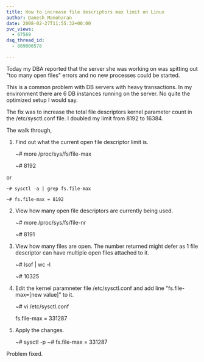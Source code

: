 ```yaml
---
title: How to increase file descriptors max limit on Linux
author: Danesh Manoharan
date: 2008-02-27T11:55:32+00:00
pvc_views:
  - 67569
dsq_thread_id:
  - 889806578

---
```

Today my DBA reported that the server she was working on was spitting out "too many open files" errors and no new processes could be started.

This is a common problem with DB servers with heavy transactions. In my environment there are 6 DB instances running on the server. No quite the optimized setup I would say.

The fix was to increase the total file descriptors kernel parameter count in the /etc/sysctl.conf file. I doubled my limit from 8192 to 16384.

The walk through,

1. Find out what the current open file descriptor limit is.

    ~# more /proc/sys/fs/file-max
    
    ~# 8192
    

or

    ~# sysctl -a | grep fs.file-max
    
    ~# fs.file-max = 8192

2. View how many open file descriptors are currently being used.

    ~# more /proc/sys/fs/file-nr
    
    ~# 8191

3. View how many files are open. The number returned might defer as 1 file descriptor can have multiple open files attached to it.

    ~# lsof | wc -l
    
    ~# 10325

4. Edit the kernel paramneter file /etc/sysctl.conf and add line "fs.file-max=[new value]" to it.

    ~# vi /etc/sysctl.conf
    
    fs.file-max = 331287

5. Apply the changes.

    ~# sysctl -p
    ~# fs.file-max = 331287

Problem fixed.